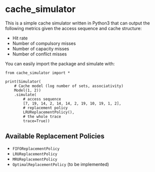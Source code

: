 # cache_simulator

This is a simple cache simulator written in Python3 that can output the following metrics given the access sequence and cache structure:

- Hit rate
- Number of compulsory misses
- Number of capacity misses
- Number of conflict misses

You can easily import the package and simulate with:

    from cache_simulator import *

    print(Simulator(
        # Cache model (log number of sets, associativity)
        Model(1, 2))
        .simulate(
            # access sequence
            [7, 19, 14, 2, 14, 14, 2, 19, 10, 19, 1, 2],
            # replacement policy
            LRUReplacementPolicy(),
            # the whole trace
            trace=True))
    
## Available Replacement Policies

- `FIFOReplacementPolicy`
- `LRUReplacementPolicy`
- `MRUReplacementPolicy`
- `OptimalReplacementPolicy` (to be implemented)

